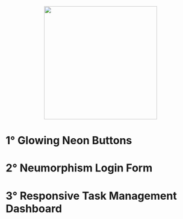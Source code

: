 <div align="center">
  <img src="https://user-images.githubusercontent.com/67304453/147499611-0facc17f-37d0-4d92-8531-93008967ce11.png" width="300" >
</div>

<h1>1° Glowing Neon Buttons</h1>

<h1>2° Neumorphism Login Form</h1>

<h1>3° Responsive Task Management Dashboard</h1>
